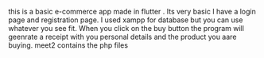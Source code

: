 this is a basic e-commerce app made in flutter . Its very basic  I have a login page and registration page. I used xampp for database but you can use whatever you see fit. When you click on the buy button the program will geenrate a receipt with you personal details and the product you aare buying. meet2 contains the php files
